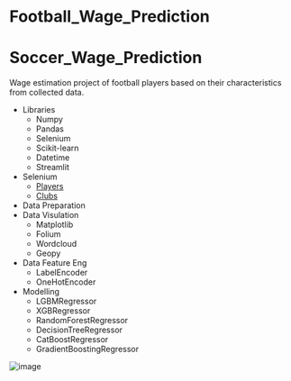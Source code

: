 # Football_Wage_Prediction
# Soccer_Wage_Prediction
Wage estimation project of football players based on their characteristics from collected data.
* Libraries
  *	Numpy
  *	Pandas
  *	Selenium
  *	Scikit-learn
  *	Datetime
  *	Streamlit
* Selenium
  * [Players](https://fminside.net/players)
  * [Clubs](https://fminside.net/clubs)
* Data Preparation
* Data Visulation
  * Matplotlib
  * Folium
  * Wordcloud
  * Geopy
* Data Feature Eng
  * LabelEncoder
  * OneHotEncoder
* Modelling
  * LGBMRegressor
  * XGBRegressor
  * RandomForestRegressor
  * DecisionTreeRegressor
  * CatBoostRegressor
  * GradientBoostingRegressor
  
   
![image](https://user-images.githubusercontent.com/108229954/186179491-4aee1660-ce09-4d30-83e1-12dc3ef54303.png)
